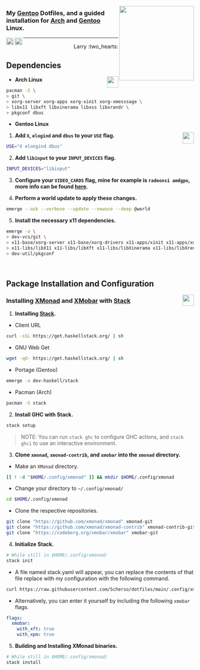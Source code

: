 <img 
     align="right" width="200px"
     src="https://wiki.gentoo.org/images/b/b8/Larry-nefarius-v2.svg"
/>

### My [Gentoo][gentoo] Dotfiles, and a guided installation for [Arch][arch] and [Gentoo][gentoo] Linux.

<a href="https://xmonad.org">
  <img 
       align="left" width="20px" 
       src="https://xmonad.org/images/logo.svg" 
  />
</a>

<a href="https://suckless.org/">
  <img
       align="left" width="20px" height="20px" 
       src="https://suckless.org/logo.svg" 
  />
</a>

---

<p align="right">
  Larry :two_hearts:
</p>

## Dependencies 
  
<img
     align="right" width="30px"
     src="http://www.archlinux.org/logos/archlinux-icon-crystal-64.svg" 
/>

- **Arch Linux**
  
```bash
pacman -S \ 
> git \
> xorg-server xorg-apps xorg-xinit xorg-xmesssage \
> libx11 libxft libxinerama libxss libxrandr \
> pkgconf dbus
```

- **Gentoo Linux**

<img
     align="right" width="30px"
     src="https://gentoo.org/assets/img/logo/gentoo-signet.svg"
/>
1. **Add `X`, `elogind` and `dbus` to your `USE` flag.**
```bash
USE="X elongind dbus"
```
  
2. **Add `libinput` to your `INPUT_DEVICES` flag.**
```bash
INPUT_DEVICES="libinput"
```
  
3. **Configure your `VIDEO_CARDS` flag, mine for example is `radeonsi amdgpu`, more info can be found [here][xgwiki].**
  
4. **Perform a world update to apply these changes.**
```bash
emerge --ask --verbose --update --newuse --deep @world
```

5. **Install the necessary x11 dependencies.**
```bash
emerge -a \
> dev-vcs/git \
> x11-base/xorg-server x11-base/xorg-drivers x11-apps/xinit x11-apps/xmessage x11-apps/xrandr \
> x11-libs/libX11 x11-libs/libXft x11-libs/libXinerama x11-libs/libXrender x11-libs/libXrandr \
> dev-util/pkgconf
```

<br /> 

## Package Installation and Configuration

<img 
     align="right" width="30px" 
     src="https://xmonad.org/images/logo.svg" 
/>
### Installing [XMonad][xmonad] and [XMobar][xmobar] with [Stack][stack]

1. **Installing [Stack][stack].**
- Client URL
```bash
curl -sSL https://get.haskellstack.org/ | sh
```

- GNU Web Get
```bash
wget -qO- https://get.haskellstack.org/ | sh
```

- Portage (Gentoo)
```bash
emerge -a dev-haskell/stack
```

- Pacman (Arch)
```bash
pacman -S stack
```

2. **Install GHC with Stack.**
```bash
stack setup
```
> NOTE: You can run `stack ghc` to configure GHC actions, and `stack ghci` to use an interactive environment. 

3. **Clone `xmonad`, `xmonad-contrib`, and `xmobar` into the `xmonad` directory.** 

- Make an `XMonad` directory.
```bash
[[ ! -d "$HOME/.config/xmonad" ]] && mkdir $HOME/.config/xmonad
```

- Change your directory to `~/.config/xmonad/`
```bash
cd $HOME/.config/xmonad
```

- Clone the respective repositories. 
```bash
git clone "https://github.com/xmonad/xmonad" xmonad-git
git clone "https://github.com/xmonad/xmonad-contrib" xmonad-contrib-git
git clone "https://codeberg.org/xmobar/xmobar" xmobar-git
```

4. **Initialize Stack.**
```bash
# While still in $HOME/.config/xmonad/
stack init
```

- A file named stack.yaml will appear, you can replace the contents of that file replace with my configuration with the following command. 
```bash
curl https://raw.githubusercontent.com/Scherso/dotfiles/main/.config/xmonad/stack.yaml > $HOME/.config/xmonad/stack.yaml
```

- Alternatively, you can enter it yourself by including the following `xmobar` flags.
```yaml
flags:
  xmobar:
    with_xft: true
    with_xpm: true
```

5. **Building and Installing XMonad binaries.**
```bash 
# While still in $HOME/.config/xmonad/
stack install
```

    
[arch]:   https://archlinux.org
[gentoo]: https://gentoo.org
[xgwiki]: https://wiki.gentoo.org/wiki/Xorg/Guide#make.conf_configuration
[xmonad]: https://xmonad.org/
[xmobar]: https://codeberg.org/xmobar/xmobar
[stack]:  https://docs.haskellstack.org/en/stable/
